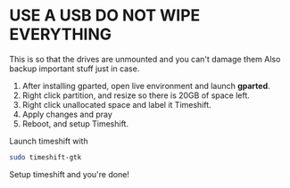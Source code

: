# USE A USB DO NOT WIPE EVERYTHING
This is so that the drives are unmounted and you can't damage them
Also backup important stuff just in case.

1. After installing gparted, open live environment and launch **gparted**.
2. Right click partition, and resize so there is 20GB of space left.
3. Right click unallocated space and label it Timeshift.
4. Apply changes and pray
5. Reboot, and setup Timeshift.

Launch timeshift with 
```bash
sudo timeshift-gtk
```
Setup timeshift and you're done!